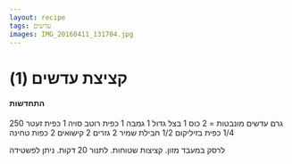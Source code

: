 ```yaml
---
layout: recipe
tags: עדשים
images: IMG_20160411_131704.jpg
---
```

    
# קציצת עדשים (1)
#### התחדשות

250 גרם עדשים מונבטות = 2 כוס
1 בצל גדול
1 גמבה
1 כפית רוטב סויה
1 כפית זעטר
1/4 כפית בזיליקום
1/2 חבילת שמיר
2 גזרים
2 קישואים
2 כפות טחינה

לרסק במעבד מזון. קציצות שטוחות.
לתנור 20 דקות. ניתן לפשטידה
